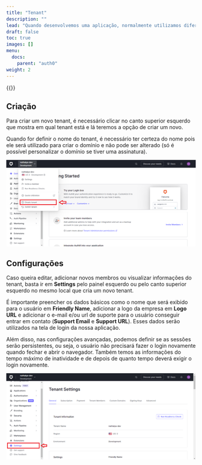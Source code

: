 ```yaml
---
title: "Tenant"
description: ""
lead: "Quando desenvolvemos uma aplicação, normalmente utilizamos diferentes ambientes para diferentes estágios do ciclo de vida (desenvolvimento, homologação e produção) e no Auth0 não é diferente. É interessante termos um tenant para cada ambiente pois, por exemplo, os usuários finais não devem conseguir acessar a aplicação que está em fase de teste. Portanto, tendo um tenant para cada ambiente, conseguimos separar quais pessoas irão ter acesso a aplicação para cada fase de desenvolvimento."
draft: false
toc: true
images: []
menu:
  docs:
    parent: "auth0"
weight: 2
---
```


{{<alert text="Tenant é como se fosse uma configuração de autenticação e autorização para cada ambiente da aplicação"/>}}

## Criação

Para criar um novo tenant, é necessário clicar no canto superior esquerdo que mostra em qual tenant está e lá teremos a opção de criar um novo.

Quando for definir o nome do tenant, é necessário ter certeza do nome pois ele será utilizado para criar o domínio e não pode ser alterado (só é possível personalizar o domínio se tiver uma assinatura).

![Image](create.png "Criar um novo tenant")

## Configurações

Caso queira editar, adicionar novos membros ou visualizar informações do tenant, basta ir em **Settings** pelo painel esquerdo ou pelo canto superior esquerdo no mesmo local que cria um novo tenant.

É importante preencher os dados básicos como o nome que será exibido para o usuário em **Friendly Name**, adicionar a logo da empresa em **Logo URL** e adicionar o e-mail e/ou url de suporte para o usuário conseguir entrar em contato (**Support Email** e **Support URL**). Esses dados serão utilizados na tela de login da nossa aplicação.

Além disso, nas configurações avançadas, podemos definir se as sessões serão persistentes, ou seja, o usuário não precisará fazer o login novamente quando fechar e abrir o navegador. Também temos as informações do tempo máximo de inatividade e de depois de quanto tempo deverá exigir o login novamente.

![Image](settings.png "Configurações do tenant")
